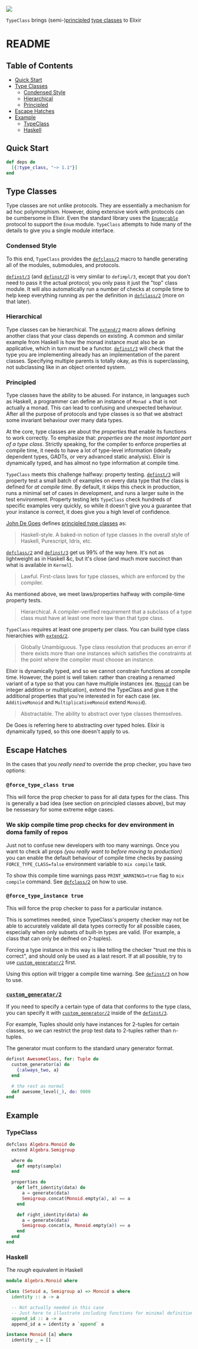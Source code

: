 ![](https://raw.githubusercontent.com/expede/type_class/master/brand/logo.png)

`TypeClass` brings (semi-)[principled](http://degoes.net/articles/principled-typeclasses) [type classes](https://en.wikibooks.org/wiki/Haskell/Classes_and_types) to Elixir

# README

## Table of Contents

- [Quick Start](#quick-start)
- [Type Classes](#type-classes)
  - [Condensed Style](#condensed-style)
  - [Hierarchical](#hierarchical)
  - [Principled](#principled)
- [Escape Hatches](#escape-hatches)
- [Example](#example)
  - [TypeClass](#typeclass)
  - [Haskell](#haskell)

## Quick Start

```elixir
def deps do
  [{:type_class, "~> 1.1"}]
end
```

## Type Classes
Type classes are not unlike protocols. They are essentially a mechanism for ad hoc polymorphism. However, doing extensive work with protocols can be cumbersome in Elixir. Even the standard library uses the [`Enumerable`](https://hexdocs.pm/elixir/Enumerable.html) protocol to support the `Enum` module. `TypeClass` attempts to hide many of the details to give you a single module interface.

### Condensed Style
To this end, `TypeClass` provides the [`defclass/2`](TypeClass.html#defclass/2) macro to handle generating all of the modules, submodules, and protocols.

[`definst/3`](TypeClass.html#definst/3) (and [`definst/2`](TypeClass.html#definst/2)) is very similar to `defimpl/3`, except that you don't need to pass it the actual protocol; you only pass it just the "top" class module. It will also automatically run a number of checks at compile time to help keep everything running as per the definition in [`defclass/2`](TypeClass.html#defclass/2) (more on that later).

### Hierarchical
Type classes can be hierarchical. The [`extend/2`](TypeClass.Dependency.html#extend/2) macro allows defining another class that your class depends on existing. A common and similar example from Haskell is how the monad instance must also be an applicative, which in turn must be a functor. [`definst/3`](TypeClass.html#definst/3) will check that the type you are implementing already has an implementation of the parent classes. Specifying multiple parents is totally okay, as this is superclassing, not subclassing like in an object oriented system.

### Principled
Type classes have the ability to be abused. For instance, in languages such as Haskell, a programmer can define an instance of `Monad a` that is not actually a monad. This can lead to confusing and unexpected behaviour. After all the purpose of protocols and type classes is so that we abstract some invariant behaviour over many data types.

At the core, type classes are about the _properties_ that enable its functions to work correctly. To emphasize that: _properties are the most important part of a type class_. Strictly speaking, for the compiler to enforce properties at compile time, it needs to have a lot of type-level information (ideally dependent types, GADTs, or very advanced static analysis). Elixir is dynamically typed, and has almost no type information at compile time.

`TypeClass` meets this challenge halfway: property testing. [`definst/3`](TypeClass.html#definst/3) will property test a small batch of examples on every data type that the class is defined for _at compile time_. By default, it skips this check in production, runs a minimal set of cases in development, and runs a larger suite in the test environment. Property testing lets `TypeClass` check hundreds of specific examples very quickly, so while it doesn't give you a guarantee that your instance is correct, it does give you a high level of confidence.

[John De Goes](http://degoes.net) defines [principled type classes](http://degoes.net/articles/principled-typeclasses) as:

> Haskell-style. A baked-in notion of type classes in the overall style of Haskell, Purescript, Idris, etc.

[`defclass/2`](TypeClass.html#defclass/2) and [`definst/3`](TypeClass.html#definst/3) get us 99% of the way here. It's not as lightweight as in Haskell &c, but it's close (and much more succinct than what is available in `Kernel`).

> Lawful. First-class laws for type classes, which are enforced by the compiler.

As mentioned above, we meet laws/properties halfway with compile-time property tests.

> Hierarchical. A compiler-verified requirement that a subclass of a type class must have at least one more law than that type class.

`TypeClass` requires at least one property per class. You can build type class hierarchies with [`extend/2`](TypeClass.Dependency.html#extend/2).

> Globally Unambiguous. Type class resolution that produces an error if there exists more than one instances which satisfies the constraints at the point where the compiler must choose an instance.

Elixir is dynamically typed, and so we cannot constrain functions at compile time. However, the point is well taken: rather than creating a renamed variant of a type so that you can have multiple instances (ex. [`Monoid`](https://hexdocs.pm/witchcraft/Witchcraft.Monoid.html#content) can be integer addition or multiplication), extend the TypeClass and give it the additional properties that you're interested in for each case (ex. `AdditiveMonoid` and `MultiplicativeMonoid` extend `Monoid`).

> Abstractable. The ability to abstract over type classes themselves.

De Goes is referring here to abstracting over typed holes. Elixir is dynamically typed, so this one doesn't apply to us.

## Escape Hatches

In the cases that you _really need_ to override the prop checker, you have two options:

### `@force_type_class true`
This will force the prop checker to pass for all data types for the class.
This is generally a bad idea (see section on principled classes above),
but may be nessesary for some extreme edge cases.

### We skip compile time prop checks for dev environment in doma family of repos
Just not to confuse new developers with too many warnings.
Once you want to check all props _(you really want to before moving to production)_ you can enable the default behaviour of compile time checks by passing `FORCE_TYPE_CLASS=false` environment variable to `mix compile` task.

To show this compile time warnings pass `PRINT_WARNINGS=true` flag to `mix compile` command. See [`defclass/2`](TypeClass.html#defclass/2) on how to use.

### `@force_type_instance true`
This will force the prop checker to pass for a particular instance.

This is sometimes needed, since TypeClass's property checker
may not be able to accurately validate all data types correctly for
all possible cases, especially when only subsets of built-in types are valid.
(For example, a class that can only be deifned on 2-tuples).

Forcing a type instance in this way is like telling
the checker "trust me this is correct", and should only be used as
a last resort. If at all possible, try to use [`custom_generator/2`](TypeClass.Property.Generator.Custom.html#custom_generator/2) first.

Using this option will trigger a compile time warning. See [`definst/3`](TypeClass.html#definst/3) on how to use.

### [`custom_generator/2`](TypeClass.Property.Generator.Custom.html#custom_generator/2)
If you need to specify a certain type of data that conforms to the type class,
you can specify it with [`custom_generator/2`](TypeClass.Property.Generator.Custom.html#custom_generator/2) inside of the [`definst/3`](TypeClass.html#definst/3).

For example, Tuples should only have instances for 2-tuples for certain classes,
so we can restrict the prop test data to 2-tuples rather than n-tuples.

The generator must conform to the standard unary generator format.

```elixir
definst AwesomeClass, for: Tuple do
  custom_generator(a) do
    {:always_two, a}
  end

  # the rest as normal
  def awesome_level(_), do: 9000
end
```

## Example

### TypeClass

```elixir
defclass Algebra.Monoid do
  extend Algebra.Semigroup

  where do
    def empty(sample)
  end

  properties do
    def left_identity(data) do
      a = generate(data)
      Semigroup.concat(Monoid.empty(a), a) == a
    end

    def right_identity(data) do
      a = generate(data)
      Semigroup.concat(a, Monoid.empty(a)) == a
    end
  end
end
```

### Haskell

The _rough_ equivalent in Haskell

```haskell
module Algebra.Monoid where

class (Setoid a, Semigroup a) => Monoid a where
  identity :: a -> a

  -- Not actually needed in this case
  -- Just here to illustrate including functions for minimal definitions
  append_id :: a -> a
  append_id a = identity a `append` a

instance Monoid [a] where
  identity _ = []
```
